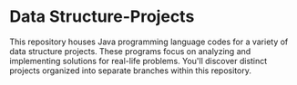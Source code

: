 # Data Structure-Projects

This repository houses Java programming language codes for a variety of data structure projects. These programs focus on analyzing and implementing solutions for real-life problems. You'll discover distinct projects organized into separate branches within this repository.

